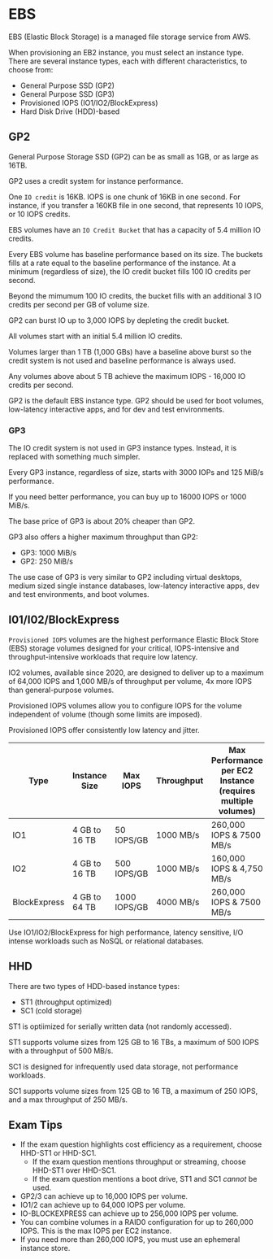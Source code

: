 # EBS

EBS (Elastic Block Storage) is a managed file storage service from AWS.

When provisioning an EB2 instance, you must select an instance type. There are several instance types, each with different characteristics, to choose from:
- General Purpose SSD (GP2)
- General Purpose SSD (GP3)
- Provisioned IOPS (IO1/IO2/BlockExpress)
- Hard Disk Drive (HDD)-based

## GP2 

General Purpose Storage SSD (GP2) can be as small as 1GB, or as large as 16TB.

GP2 uses a credit system for instance performance.

One `IO credit` is 16KB. IOPS is one chunk of 16KB in one second. For instance, if you transfer a 160KB file in one second, that represents 10 IOPS, or 10 IOPS credits.

EBS volumes have an `IO Credit Bucket` that has a capacity of 5.4 million IO credits.

Every EBS volume has baseline performance based on its size.  The buckets fills at a rate equal to the baseline performance of the instance. At a minimum (regardless of size), the IO credit bucket fills 100 IO credits per second.

Beyond the mimumum 100 IO credits, the bucket fills with an additional 3 IO credits per second per GB of volume size.

GP2 can burst IO up to 3,000 IOPS by depleting the credit bucket. 

All volumes start with an initial 5.4 million IO credits.

Volumes larger than 1 TB (1,000 GBs) have a baseline above burst so the credit system is not used and baseline performance is always used.

Any volumes above about 5 TB achieve the maximum IOPS - 16,000 IO credits per second.

GP2 is the default EBS instance type. GP2 should be used for boot volumes, low-latency interactive apps, and for dev and test environments.

### GP3

The IO credit system is not used in GP3 instance types. Instead, it is replaced with something much simpler.

Every GP3 instance, regardless of size, starts with 3000 IOPs and 125 MiB/s performance.

If you need better performance, you can buy up to 16000 IOPS or 1000 MiB/s.

The base price of GP3 is about 20% cheaper than GP2.

GP3 also offers a higher maximum throughput than GP2:
- GP3: 1000 MiB/s
- GP2: 250 MiB/s

The use case of GP3 is very similar to GP2 including virtual desktops, medium sized single instance databases, low-latency interactive apps, dev and test environments, and boot volumes.

## I01/I02/BlockExpress

`Provisioned IOPS` volumes are the highest performance Elastic Block Store (EBS) storage volumes designed for your critical, IOPS-intensive and throughput-intensive workloads that require low latency.

IO2 volumes, available since 2020, are designed to deliver up to a maximum of 64,000 IOPS and 1,000 MB/s of throughput per volume, 4x more IOPS than general-purpose volumes.

Provisioned IOPS volumes allow you to configure IOPS for the volume independent of volume (though some limits are imposed).

Provisioned IOPS offer consistently low latency and jitter.

| Type | Instance Size | Max IOPS | Throughput | Max Performance per EC2 Instance (requires multiple volumes) |
| --- | --- | --- | --- | --- |
| IO1 | 4 GB to 16 TB | 50 IOPS/GB | 1000 MB/s | 260,000 IOPS & 7500 MB/s |
| IO2 | 4 GB to 16 TB | 500 IOPS/GB | 1000 MB/s | 160,000 IOPS & 4,750 MB/s |
| BlockExpress | 4 GB to 64 TB | 1000 IOPS/GB | 4000 MB/s | 260,000 IOPS & 7500 MB/s |

Use IO1/IO2/BlockExpress for high performance, latency sensitive, I/O intense workloads such as NoSQL or relational databases.

## HHD

There are two types of HDD-based instance types:
- ST1 (throughput optimized)
- SC1 (cold storage)

ST1 is optiimized for serially written data (not randomly accessed).

ST1 supports volume sizes from 125 GB to 16 TBs, a maximum of 500 IOPS with a throughput of 500 MB/s.

SC1 is designed for infrequently used data storage, not performance workloads.

SC1 supports volume sizes from 125 GB to 16 TB, a maximum of 250 IOPS, and a max throughput of 250 MB/s.

## Exam Tips

- If the exam question highlights cost efficiency as a requirement, choose HHD-ST1 or HHD-SC1. 
    - If the exam question mentions throughput or streaming, choose HHD-ST1 over HHD-SC1.
    - If the exam question mentions a boot drive, ST1 and SC1 *cannot* be used.
- GP2/3 can achieve up to 16,000 IOPS per volume.
- IO1/2 can achieve up to 64,000 IOPS per volume.
- IO-BLOCKEXPRESS can achieve up to 256,000 IOPS per volume.
- You can combine volumes in a RAID0 configuration for up to 260,000 IOPS. This is the max IOPS per EC2 instance.
- If you need more than 260,000 IOPS, you must use an ephemeral instance store.